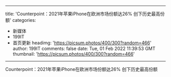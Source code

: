 
---
title: 'Counterpoint：2021年苹果iPhone在欧洲市场份额达26% 创下历史最高份额'
categories: 
 - 新媒体
 - 199IT
 - 首页更新
headimg: 'https://picsum.photos/400/300?random=466'
author: 199IT
comments: false
date: Tue, 01 Feb 2022 11:39:53 GMT
thumbnail: 'https://picsum.photos/400/300?random=466'
---

<div>   
Counterpoint：2021年苹果iPhone在欧洲市场份额达26% 创下历史最高份额  
</div>
            